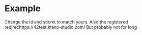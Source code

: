 # Example

Change the id and secret to match yours.
Also the registered redirechttps://42test.ktano-studio.com/
But probably not for long
